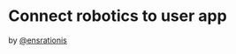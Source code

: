 # Connect robotics to user app
by [@ensrationis](https://scholar.google.com/citations?user=0c53yygAAAAJ&hl=en)

